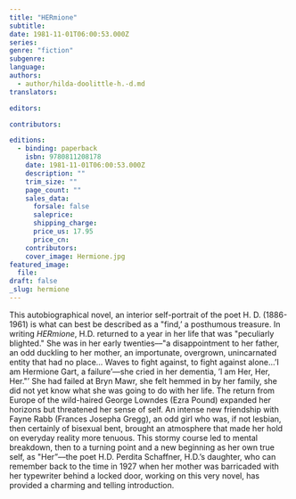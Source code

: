 ```yaml
---
title: "HERmione"
subtitle:
date: 1981-11-01T06:00:53.000Z
series:
genre: "fiction"
subgenre:
language:
authors:
  - author/hilda-doolittle-h.-d.md
translators:

editors:

contributors:

editions:
  - binding: paperback
    isbn: 9780811208178
    date: 1981-11-01T06:00:53.000Z
    description: ""
    trim_size: ""
    page_count: ""
    sales_data:
      forsale: false
      saleprice:
      shipping_charge:
      price_us: 17.95
      price_cn:
    contributors:
    cover_image: Hermione.jpg
featured_image:
  file:
draft: false
_slug: hermione
---
```


This autobiographical novel, an interior self-portrait of the poet H. D. (1886-1961) is what can best be described as a "find,’ a posthumous treasure. In writing _HERmione_, H.D. returned to a year in her life that was "peculiarly blighted." She was in her early twenties––"a disappointment to her father, an odd duckling to her mother, an importunate, overgrown, unincarnated entity that had no place… Waves to fight against, to fight against alone…’I am Hermione Gart, a failure’––she cried in her dementia, ’l am Her, Her, Her."’ She had failed at Bryn Mawr, she felt hemmed in by her family, she did not yet know what she was going to do with her life. The return from Europe of the wild-haired George Lowndes (Ezra Pound) expanded her horizons but threatened her sense of self. An intense new friendship with Fayne Rabb (Frances Josepha Gregg), an odd girl who was, if not lesbian, then certainly of bisexual bent, brought an atmosphere that made her hold on everyday reality more tenuous. This stormy course led to mental breakdown, then to a turning point and a new beginning as her own true self, as "Her”––the poet H.D. Perdita Schaffner, H.D.’s daughter, who can remember back to the time in 1927 when her mother was barricaded with her typewriter behind a locked door, working on this very novel, has provided a charming and telling introduction.


